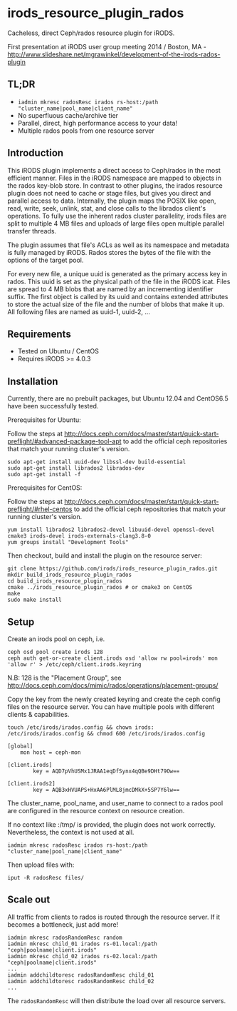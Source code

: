# irods_resource_plugin_rados

Cacheless, direct Ceph/rados resource plugin for iRODS.

First presentation at iRODS user group meeting 2014 / Boston, MA - http://www.slideshare.net/mgrawinkel/development-of-the-irods-rados-plugin

## TL;DR

- `iadmin mkresc radosResc irados rs-host:/path "cluster_name|pool_name|client_name"`
- No superfluous cache/archive tier
- Parallel, direct, high performance access to your data!
- Multiple rados pools from one resource server

## Introduction

This iRODS plugin implements a direct access to Ceph/rados in the most efficient manner.
Files in the iRODS namespace are mapped to objects in the rados key-blob store.
In contrast to other plugins, the irados resource plugin does not need to cache or stage files, but gives you direct and parallel access to data.
Internally, the plugin maps the POSIX like open, read, write, seek, unlink, stat, and close calls to the librados client's operations.
To fully use the inherent rados cluster parallelity, irods files are split to multiple 4 MB files and uploads of large files open multiple parallel transfer threads.

The plugin assumes that file's ACLs as well as its namespace and metadata is fully managed by iRODS.
Rados stores the bytes of the file with the options of the target pool.

For every new file, a unique uuid is generated as the primary access key in rados. This uuid is set as the physical path of the file in the iRODS icat.
Files are spread to 4 MB blobs that are named by an incrementing identifier suffix.
The first object is called by its uuid and contains extended attributes to store the actual size of the file and the number of blobs that make it up.
All following files are named as uuid-1, uuid-2, ...

## Requirements

- Tested on Ubuntu / CentOS
- Requires iRODS >= 4.0.3

## Installation 

Currently, there are no prebuilt packages, but Ubuntu 12.04 and CentOS6.5 have been successfully tested.

Prerequisites for Ubuntu:

Follow the steps at http://docs.ceph.com/docs/master/start/quick-start-preflight/#advanced-package-tool-apt to add the official ceph repositories that match your running cluster's version.

```
sudo apt-get install uuid-dev libssl-dev build-essential
sudo apt-get install librados2 librados-dev
sudo apt-get install -f
```
Prerequisites for CentOS:

Follow the steps at http://docs.ceph.com/docs/master/start/quick-start-preflight/#rhel-centos to add the official ceph repositories that match your running cluster's version.

```
yum install librados2 librados2-devel libuuid-devel openssl-devel cmake3 irods-devel irods-externals-clang3.8-0
yum groups install "Development Tools"
```

Then checkout, build and install the plugin on the resource server:

```
git clone https://github.com/irods/irods_resource_plugin_rados.git
mkdir build_irods_resource_plugin_rados
cd build_irods_resource_plugin_rados
cmake ../irods_resource_plugin_rados # or cmake3 on CentOS
make
sudo make install
```

## Setup

Create an irods pool on ceph, i.e.

```
ceph osd pool create irods 128 
ceph auth get-or-create client.irods osd 'allow rw pool=irods' mon 'allow r' > /etc/ceph/client.irods.keyring
```

N.B: 128 is the "Placement Group", see http://docs.ceph.com/docs/mimic/rados/operations/placement-groups/

Copy the key from the newly created keyring and create the ceph config files on the resource server.
You can have multiple pools with different clients & capabilities.

`touch /etc/irods/irados.config && chown irods: /etc/irods/irados.config && chmod 600 /etc/irods/irados.config`

```
[global]
    mon host = ceph-mon

[client.irods]
        key = AQD7pVhUSMx1JRAA1eqDfSynx4qQBe9DHt79Ow==

[client.irods2]
        key = AQB3xHVUAPS+HxAA6PlML8jmcDMkX+5SP7Y6lw==
```

The cluster_name, pool_name, and user_name to connect to a rados pool are configured in the resource context on resource creation.

If no context like :/tmp/ is provided, the plugin does not work correctly. Nevertheless, the context is not used at all.
```
iadmin mkresc radosResc irados rs-host:/path "cluster_name|pool_name|client_name"
```

Then upload files with:

```
iput -R radosResc files/
```

## Scale out

All traffic from clients to rados is routed through the resource server. If it becomes a bottleneck, just add more!

```
iadmin mkresc radosRandomResc random
iadmin mkresc child_01 irados rs-01.local:/path "ceph|poolname|client.irods"
iadmin mkresc child_02 irados rs-02.local:/path "ceph|poolname|client.irods"
...
iadmin addchildtoresc radosRandomResc child_01
iadmin addchildtoresc radosRandomResc child_02
...
```

The `radosRandomResc` will then distribute the load over all resource servers.

